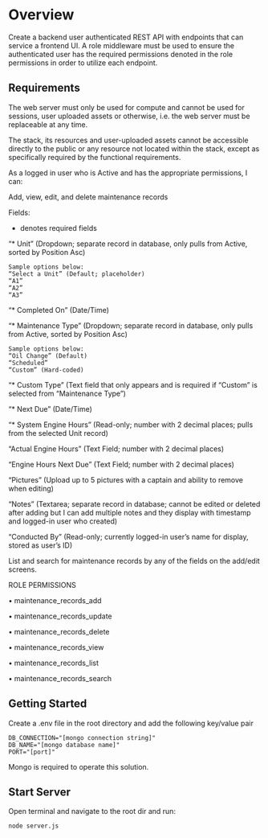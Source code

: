 # Overview

Create a backend user authenticated REST API with endpoints that can service a frontend UI. A role middleware must be used to ensure the authenticated user has the required permissions denoted in the role permissions in order to utilize each endpoint.

## Requirements
The web server must only be used for compute and cannot be used for sessions, user uploaded assets or otherwise, i.e. the web server must be replaceable at any time.

The stack, its resources and user-uploaded assets cannot be accessible directly to the
public or any resource not located within the stack, except as specifically required by the
functional requirements.

As a logged in user who is Active and has the appropriate permissions, I can:
 
Add, view, edit, and delete maintenance records

Fields:
* denotes required fields

 “* Unit” (Dropdown; separate record in database, only pulls from Active, sorted by Position Asc)

```
Sample options below:
“Select a Unit” (Default; placeholder)
“A1”
“A2”
“A3”
```

“* Completed On” (Date/Time)

“* Maintenance Type” (Dropdown; separate record in database, only pulls from Active, sorted by Position Asc)

```
Sample options below:
“Oil Change” (Default)
“Scheduled”
“Custom” (Hard-coded)
```

“* Custom Type” (Text field that only appears and is required if “Custom” is selected from “Maintenance Type”)

“* Next Due” (Date/Time)

“* System Engine Hours” (Read-only; number with 2 decimal places; pulls from the selected Unit record)

“Actual Engine Hours” (Text Field; number with 2 decimal places)

“Engine Hours Next Due” (Text Field; number with 2 decimal places)

“Pictures” (Upload up to 5 pictures with a captain and ability to remove when editing)

“Notes” (Textarea; separate record in database; cannot be edited or deleted after adding but I can add multiple notes and they display with timestamp and logged-in user who created)

“Conducted By” (Read-only; currently logged-in user’s name for display, stored as user’s ID)

List and search for maintenance records by any of the fields on the add/edit screens.

ROLE PERMISSIONS

• maintenance_records_add

• maintenance_records_update

• maintenance_records_delete

• maintenance_records_view

• maintenance_records_list

• maintenance_records_search

## Getting Started

Create a .env file in the root directory and add the following key/value pair

``` 
DB_CONNECTION="[mongo connection string]" 
DB_NAME="[mongo database name]" 
PORT="[port]"
```

Mongo is required to operate this solution. 

## Start Server
Open terminal and navigate to the root dir and run:
```
node server.js
```